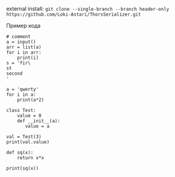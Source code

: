 external install: `git clone --single-branch --branch header-only https://github.com/Loki-Astari/ThorsSerializer.git`

Пример кода
```
# comment
a = input()
arr = list(a)
for i in arr:
    print(i)
s = 'fir\
st
second
'

a = 'qwerty'
for i in a:
    print(a*2)

class Test:
    value = 0
    def __init__(a):
       value = a

val = Test(3)
print(val.value)

def sq(x):
    return x*x

print(sq(x))

```
